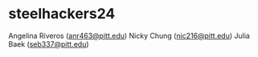 # steelhackers24

Angelina Riveros (anr463@pitt.edu)
Nicky Chung (nic216@pitt.edu)
Julia Baek (seb337@pitt.edu)
